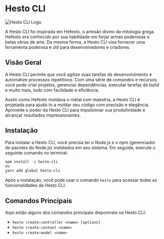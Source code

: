 # Hesto CLI

![Hesto CLI Logo](logo.png)

A Hesto CLI foi inspirada em Hefesto, o artesão divino da mitologia grega. Hefesto era conhecido por sua habilidade em forjar armas poderosas e belas obras de arte. Da mesma forma, a Hesto CLI visa fornecer uma ferramenta poderosa e útil para desenvolvedores e criadores.

## Visão Geral

A Hesto CLI permite que você agilize suas tarefas de desenvolvimento e automatize processos repetitivos. Com uma série de comandos e recursos, você pode criar projetos, gerenciar dependências, executar tarefas de build e muito mais, tudo com facilidade e eficiência.

Assim como Hefesto moldava o metal com maestria, a Hesto CLI é projetada para ajudá-lo a moldar seu código com precisão e elegância. Aproveite o poder da Hesto CLI para impulsionar sua produtividade e alcançar resultados impressionantes.

## Instalação

Para instalar a Hesto CLI, você precisa ter o Node.js e o npm (gerenciador de pacotes do Node.js) instalados em seu sistema. Em seguida, execute o seguinte comando no terminal:

```bash
npm install -g hesto-cli
ou
yarn add global hesto-cli
```

Após a instalação, você pode usar o comando `hesto` para acessar todas as funcionalidades da Hesto CLI.

## Comandos Principais

Aqui estão alguns dos comandos principais disponíveis na Hesto CLI:

- `hesto create:controller <name> [options]`
- `hesto create:context <name>`
- `hesto create:model <name>`
